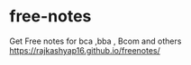 # free-notes
Get Free notes for bca ,bba , Bcom and others
https://rajkashyap16.github.io/freenotes/
